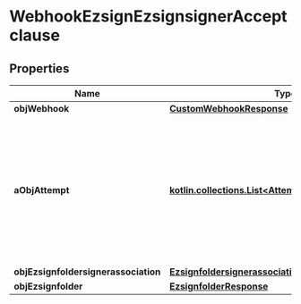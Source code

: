 
# WebhookEzsignEzsignsignerAcceptclause

## Properties
| Name | Type | Description | Notes |
| ------------ | ------------- | ------------- | ------------- |
| **objWebhook** | [**CustomWebhookResponse**](CustomWebhookResponse.md) |  |  |
| **aObjAttempt** | [**kotlin.collections.List&lt;AttemptResponseCompound&gt;**](AttemptResponse.md) | An array containing details of previous attempts that were made to deliver the message. The array is empty if it&#39;s the first attempt. |  |
| **objEzsignfoldersignerassociation** | [**EzsignfoldersignerassociationResponseCompound**](EzsignfoldersignerassociationResponseCompound.md) |  |  |
| **objEzsignfolder** | [**EzsignfolderResponse**](EzsignfolderResponse.md) |  |  [optional] |



